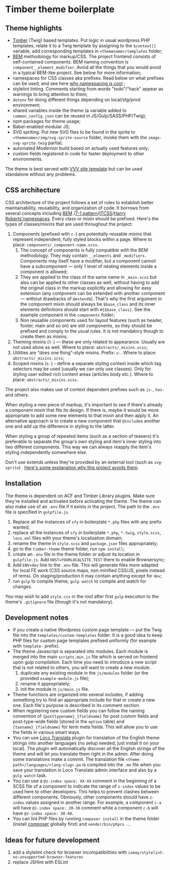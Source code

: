 # Timber theme boilerplate

## Theme highlights

- [Timber](https://timber.github.io/docs/) (Twig) based templates. Put logic in usual wordpress PHP templates, relate it
  to a Twig template by assigning to the `$context[]` variable, add corresponding templates in `<themename>/templates`
  folder;
- [BEM](https://bem.info) methodology for markup/CSS. The project frontend consists of self-contained components. BEM
  naming convention is `component__element_modifier`. Avoid all the things that you would avoid in a typical BEM-like
  project. See below for more information;
- namespaces for CSS classes aka prefixes. Read below on what prefixes can be used, and see
  here [why namespacing is cool](https://csswizardry.com/2015/08/bemit-taking-the-bem-naming-convention-a-step-further/)
  ;
- stylelint linting. Comments starting from words "todo"/"hack" appear as warnings to bring attention to them;
- `dotenv` for doing different things depending on local/stg/prod environment;
- shared variables inside the theme (a variable added to `common_config.json` can be reused in JS/Gulp/SASS/PHP/Twig);
- npm packages for theme usage;
- Babel-enabled modular JS;
- SVG spriting. Put new SVG files to be found in the sprite to `<themename>/img/svg-sprite-source` folder, invoke them
  with the `image-svg-sprite.twig` partial;
- automated Modernizr build based on actually used features only;
- custom fields registered in code for faster deployment to other environments.

The theme is best served with [VVV site template](https://github.com/certainlyakey/vvv-project-boilerplate) but can be
used standalone without any problems.

## CSS architecture

CSS architecture of the project follows a set of rules to establish better maintainability, reusability, and
organization of code. It borrows from several concepts including [BEM](https://bem.info)
/[7-1 pattern](https://sass-guidelin.es/#architecture)/[ITCSS](https://speakerdeck.com/dafed/managing-css-projects-with-itcss)/[Harry
Roberts'namespaces](http://csswizardry.com/2015/03/more-transparent-ui-code-with-namespaces/#the-namespaces). Every
class or mixin should be prefixed. Here's the types of classes/mixins that are used throughout the project:

1. Components (prefixed with `c-`) are potentially reusable mixins that represent independent, fully styled blocks
   within a page. Where to place: `components/_component-name.scss`.
    1. The concept of components is fully compatible with the BEM methodology. They may contain `__elements`
       and `_modifiers`. Components may itself have a modifier, but a component cannot have a subcomponent — only 1
       level of nesting elements inside a component is allowed;
    2. They are applied to the class of the same name in `_main.scss` but also can be applied to other classes as well,
       without having to add the original class in the markup explicitly and allowing for easy extension (any component
       can be extended with another component — without drawbacks of `@extend`s). That's why the first argument in the
       component mixin should always be `$base_class` and its inner elements definitions should start
       with `#{$base_class}`. See the example component in the `components` folder;
    3. Non reusable components used for layout features (such as header, footer, main and so on) are still components,
       so they should be prefixed and comply to the usual rules. It is not mandatory though to create them as mixins;
2. Theming mixins (`t-`) — these are only related to appearance. Usually are not used alone as well. Where to
   place: `abstracts/_mixins.scss`;
3. Utilities are “does one thing”-style mixins. Prefix: `u-`. Where to place: `abstracts/_mixins.scss`;
4. Scoped mixins (`s-`) - define a separate styling context inside which tag selectors may be used (usually we can only
   use classes). Only for styling user edited rich content areas (articles body etc.). Where to
   place: `abstracts/_mixins.scss`.

The project also makes use of context dependent prefixes such as `js-`, `has-` and others.

When styling a new piece of markup, it's important to see if there's already a component mixin that fits its design. If
there is, maybe it would be more appropriate to add some new elements to that mixin and then apply it. An alternative
approach is to create a new component that `@include`s another one and add up the difference in styling to the latter.

When styling a group of repeated items (such as a section of teasers) it's preferable to separate the group's own
styling and item's inner styling into two different components. This way we can always reapply the item's styling
independently somewhere else.

Don't use extends unless they're provided by an external tool (such as `svg-sprite`)
. [Here's some explanation why this project avoids them](http://csswizardry.com/2016/02/mixins-better-for-performance/).

## Installation

The theme is dependent on ACF and Timber Library plugins. Make sure they're installed and activated before activating
the theme. The theme can also make use of an `.env` file if it exists in the project. The path to the `.env` file is
specified in `gulpfile.js`.

1. Replace all the instances of `sfy` in boilerplate `*.php` files with any prefix wanted;
2. replace all the instances of `sfy` in boilerplate `*.php`, `*.twig`, `style.scss`, `loco.xml` files with your
   theme's localisation domain;
3. rename the theme in `style.scss` and `package.json` files appropriately;
4. go to the `timber-theme` theme folder, run `npm install`;
5. create an `.env` file in the theme folder or adjust its location in `gulpfile.js`. Add `HOST=YOURLOCALSITE.TEST`
   there to enable Browsersync;
6. Add `ENV=dev` line to the `.env` file. This will generate files more adapted for local FE work (CSS source maps, non
   minified CSS/JS, pixels instead of rems). On staging/production it may contain anything except for `dev`;
7. run `gulp` to compile theme, `gulp watch` to compile and watch for changes.

You may wish to add `style.css` in the root after first `gulp` execution to the theme's `.gitignore` file (though it's
not mandatory).

## Development notes

- If you create a native Wordpress custom page template — put the Twig file into the `templates/custom-templates`
  folder. It is a good idea to keep PHP files for custom page templates prefixed uniformly (for example with `template-`
  prefix).
- The theme Javascript is separated into modules. Each module is merged into the main `scripts.min.js` file which is
  served on frontend upon gulp compilation. Each time you need to introduce a new script that is not related to others,
  you will want to create a new module.
    1. duplicate any existing module in the `js/modules` folder (or the provided `example-module.js` file);
    2. rename it appropriately;
    3. init the module in `js/main.js` file.
- Theme functions are organized into several includes, if adding something try to find an appropriate include for that
  or create a new one. Each file's purpose is described in its comment section.
- When registering new custom fields you can follow the naming convention of `{posttypename}_{fieldname}` for post
  custom fields and post-type-wide fields (stored in the `option` table) and `{taxname}_{fieldname}` for term meta
  fields. This will allow you to use the fields in various smart ways.
- You can use [Loco Translate](https://wordpress.org/plugins/loco-translate/) plugin for translation of the English
  theme strings into another languages (no setup needed, just install it on your local). The plugin will automatically
  discover all the English strings of the theme and will let you translate them right in the admin. After doing some
  translations make a commit. The translation file `<theme-path>/languages/<lang-slug>.po` is compiled into the `.mo`
  file when you save your translation in Loco Translate admin interface and also by a `gulp watch` task.
- You can use a `@z-index space: XX-XX` comment in the beginning of a SCSS file of a component to indicate the range
  of `z-index` values to be used here to other developers. This helps to prevent clashes between different components.
  Obviously, other components should have `z-index` values assigned in another range. For example, a component `c-a`
  will have `@z-index space: 20-30` comment while a component `c-b` will have `@z-index space: 30-40`.
- You can lint PHP files by running `composer install` in the theme folder (install [composer](https://getcomposer.org/)
  globally first) and `vendor/bin/phpcs .`.

## Ideas for future development

1. add a stylelint check for browser incompatibilities with `ismay/stylelint-no-unsupported-browser-features`
2. replace JSHint with ESLint
